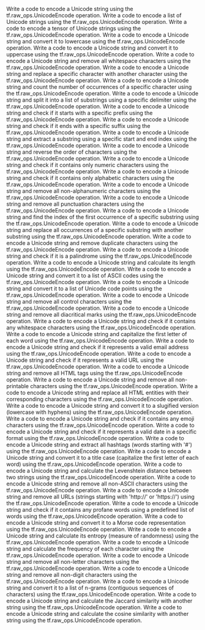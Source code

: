 Write a code to encode a Unicode string using the tf.raw_ops.UnicodeEncode operation.
Write a code to encode a list of Unicode strings using the tf.raw_ops.UnicodeEncode operation.
Write a code to encode a tensor of Unicode strings using the tf.raw_ops.UnicodeEncode operation.
Write a code to encode a Unicode string and convert it to lowercase using the tf.raw_ops.UnicodeEncode operation.
Write a code to encode a Unicode string and convert it to uppercase using the tf.raw_ops.UnicodeEncode operation.
Write a code to encode a Unicode string and remove all whitespace characters using the tf.raw_ops.UnicodeEncode operation.
Write a code to encode a Unicode string and replace a specific character with another character using the tf.raw_ops.UnicodeEncode operation.
Write a code to encode a Unicode string and count the number of occurrences of a specific character using the tf.raw_ops.UnicodeEncode operation.
Write a code to encode a Unicode string and split it into a list of substrings using a specific delimiter using the tf.raw_ops.UnicodeEncode operation.
Write a code to encode a Unicode string and check if it starts with a specific prefix using the tf.raw_ops.UnicodeEncode operation.
Write a code to encode a Unicode string and check if it ends with a specific suffix using the tf.raw_ops.UnicodeEncode operation.
Write a code to encode a Unicode string and extract a substring using a specific start and end index using the tf.raw_ops.UnicodeEncode operation.
Write a code to encode a Unicode string and reverse the order of characters using the tf.raw_ops.UnicodeEncode operation.
Write a code to encode a Unicode string and check if it contains only numeric characters using the tf.raw_ops.UnicodeEncode operation.
Write a code to encode a Unicode string and check if it contains only alphabetic characters using the tf.raw_ops.UnicodeEncode operation.
Write a code to encode a Unicode string and remove all non-alphanumeric characters using the tf.raw_ops.UnicodeEncode operation.
Write a code to encode a Unicode string and remove all punctuation characters using the tf.raw_ops.UnicodeEncode operation.
Write a code to encode a Unicode string and find the index of the first occurrence of a specific substring using the tf.raw_ops.UnicodeEncode operation.
Write a code to encode a Unicode string and replace all occurrences of a specific substring with another substring using the tf.raw_ops.UnicodeEncode operation.
Write a code to encode a Unicode string and remove duplicate characters using the tf.raw_ops.UnicodeEncode operation.
Write a code to encode a Unicode string and check if it is a palindrome using the tf.raw_ops.UnicodeEncode operation.
Write a code to encode a Unicode string and calculate its length using the tf.raw_ops.UnicodeEncode operation.
Write a code to encode a Unicode string and convert it to a list of ASCII codes using the tf.raw_ops.UnicodeEncode operation.
Write a code to encode a Unicode string and convert it to a list of Unicode code points using the tf.raw_ops.UnicodeEncode operation.
Write a code to encode a Unicode string and remove all control characters using the tf.raw_ops.UnicodeEncode operation.
Write a code to encode a Unicode string and remove all diacritical marks using the tf.raw_ops.UnicodeEncode operation.
Write a code to encode a Unicode string and check if it contains any whitespace characters using the tf.raw_ops.UnicodeEncode operation.
Write a code to encode a Unicode string and capitalize the first letter of each word using the tf.raw_ops.UnicodeEncode operation.
Write a code to encode a Unicode string and check if it represents a valid email address using the tf.raw_ops.UnicodeEncode operation.
Write a code to encode a Unicode string and check if it represents a valid URL using the tf.raw_ops.UnicodeEncode operation.
Write a code to encode a Unicode string and remove all HTML tags using the tf.raw_ops.UnicodeEncode operation.
Write a code to encode a Unicode string and remove all non-printable characters using the tf.raw_ops.UnicodeEncode operation.
Write a code to encode a Unicode string and replace all HTML entities with their corresponding characters using the tf.raw_ops.UnicodeEncode operation.
Write a code to encode a Unicode string and convert it to a slugified version (lowercase with hyphens) using the tf.raw_ops.UnicodeEncode operation.
Write a code to encode a Unicode string and check if it contains any emoji characters using the tf.raw_ops.UnicodeEncode operation.
Write a code to encode a Unicode string and check if it represents a valid date in a specific format using the tf.raw_ops.UnicodeEncode operation.
Write a code to encode a Unicode string and extract all hashtags (words starting with '#') using the tf.raw_ops.UnicodeEncode operation.
Write a code to encode a Unicode string and convert it to a title case (capitalize the first letter of each word) using the tf.raw_ops.UnicodeEncode operation.
Write a code to encode a Unicode string and calculate the Levenshtein distance between two strings using the tf.raw_ops.UnicodeEncode operation.
Write a code to encode a Unicode string and remove all non-ASCII characters using the tf.raw_ops.UnicodeEncode operation.
Write a code to encode a Unicode string and remove all URLs (strings starting with 'http://' or 'https://') using the tf.raw_ops.UnicodeEncode operation.
Write a code to encode a Unicode string and check if it contains any profane words using a predefined list of words using the tf.raw_ops.UnicodeEncode operation.
Write a code to encode a Unicode string and convert it to a Morse code representation using the tf.raw_ops.UnicodeEncode operation.
Write a code to encode a Unicode string and calculate its entropy (measure of randomness) using the tf.raw_ops.UnicodeEncode operation.
Write a code to encode a Unicode string and calculate the frequency of each character using the tf.raw_ops.UnicodeEncode operation.
Write a code to encode a Unicode string and remove all non-letter characters using the tf.raw_ops.UnicodeEncode operation.
Write a code to encode a Unicode string and remove all non-digit characters using the tf.raw_ops.UnicodeEncode operation.
Write a code to encode a Unicode string and convert it to a list of n-grams (contiguous sequences of characters) using the tf.raw_ops.UnicodeEncode operation.
Write a code to encode a Unicode string and calculate the Jaccard similarity with another string using the tf.raw_ops.UnicodeEncode operation.
Write a code to encode a Unicode string and calculate the cosine similarity with another string using the tf.raw_ops.UnicodeEncode operation.